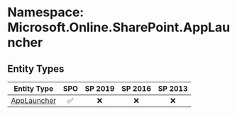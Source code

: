 # Namespace: Microsoft.Online.SharePoint.AppLauncher

## Entity Types

Entity Type | SPO | SP 2019 | SP 2016 | SP 2013
----------|:---:|:-------:|:-------:|:-------:
[AppLauncher](./EntityTypes/AppLauncher.md) | ✅ | ❌ | ❌ | ❌